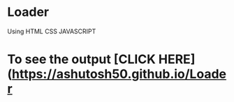 # Loader
Using HTML CSS JAVASCRIPT
 # To see the output [CLICK HERE](https://ashutosh50.github.io/Loader
